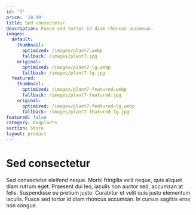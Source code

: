 ```yaml
---
id: '7'
price: '18.90'
title: Sed consectetur
description: Fusce sed tortor id diam rhoncus accumsan.
images:
  default:
    thumbnail:
      optimized: /images/plant7.webp
      fallback: /images/plant7.jpg
    original:
      optimized: /images/plant7-lg.webp
      fallback: /images/plant7-lg.jpg
  featured:
    thumbnail:
      optimized: /images/plant7-featured.webp
      fallback: /images/plant7-featured.jpg
    original:
      optimized: /images/plant7-featured-lg.webp
      fallback: /images/plant7-featured-lg.jpg
featured: false
category: bigplants
section: Store
layout: product
---
```


# Sed consectetur

Sed consectetur eleifend neque. Morbi fringilla velit neque, quis aliquet diam rutrum eget. Praesent dui leo, iaculis non auctor sed, accumsan at felis. Suspendisse eu pretium justo. Curabitur et velit quis justo elementum iaculis. Fusce sed tortor id diam rhoncus accumsan. In cursus sagittis eros non congue.